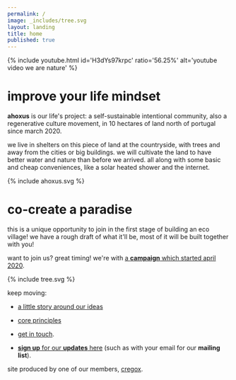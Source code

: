 ```yaml
---
permalink: /
image: _includes/tree.svg
layout: landing
title: home
published: true
---
```


{% include youtube.html id='H3dYs97krpc' ratio='56.25%' alt='youtube video we are nature' %}

# improve your life mindset

**ahoxus** is our life's project: a self-sustainable intentional community, also a  regenerative culture movement, in 10 hectares of land north of portugal since march 2020.

we live in shelters on this piece of land at the countryside, with trees and away from the cities or big buildings. we will cultivate the land to have better water and nature than before we arrived. all along with some basic and cheap conveniences, like a solar heated shower and the internet.

{% include ahoxus.svg %}

# co-create a paradise

this is a unique opportunity to join in the first stage of building an eco village! we have a rough draft of what it'll be, most of it will be built together with you!

want to join us? great timing! we're with [a **campaign** which started april 2020](/paradise).

<!--
[![we are nature]({{ page.image }})](/paradise) -->

{% include tree.svg %}

keep moving:

- [a little story around our ideas](/story)

- [core principles](/core)

- [get in touch](/contact).

- [**sign up** for our **updates** here](/updates) (such as with your email for our **mailing list**).

site produced by one of our members, [cregox](https://cregox.net/ahoxus).
